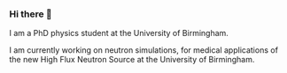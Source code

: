 ### Hi there 👋
I am a PhD physics student at the University of Birmingham.

I am currently working on neutron simulations, for medical applications of the new High Flux Neutron Source at the University of Birmingham.
<!--
**mconroy101/mconroy101** is a ✨ _special_ ✨ repository because its `README.md` (this file) appears on your GitHub profile.

Here are some ideas to get you started:

- 🔭 I’m currently working on ...
- 🌱 I’m currently learning ...
- 👯 I’m looking to collaborate on ...
- 🤔 I’m looking for help with ...
- 💬 Ask me about ...
- 📫 How to reach me: ...
- 😄 Pronouns: ...
- ⚡ Fun fact: ...
-->
